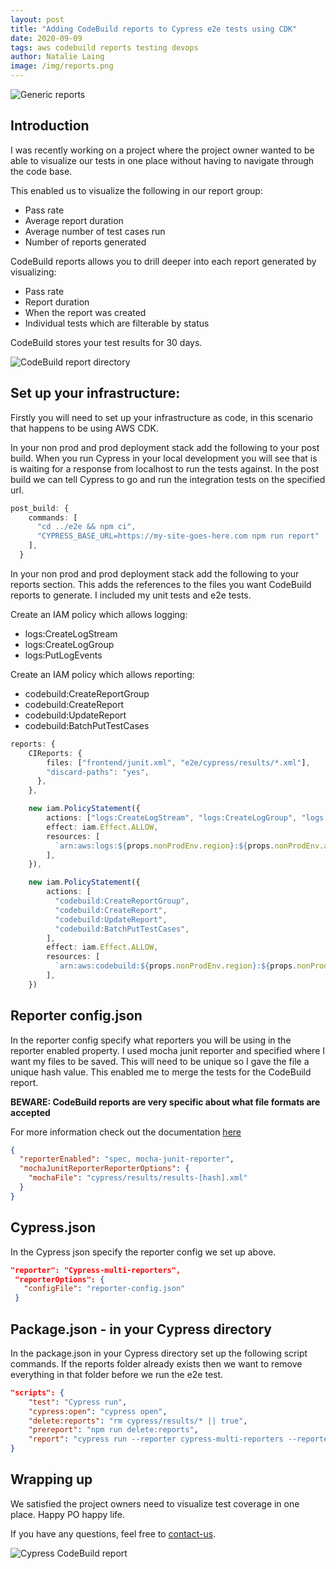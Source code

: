 ```yaml
---
layout: post
title: "Adding CodeBuild reports to Cypress e2e tests using CDK"
date: 2020-09-09
tags: aws codebuild reports testing devops
author: Natalie Laing
image: /img/reports.png
---
```


![Generic reports](/img/reports.png)

## Introduction

I was recently working on a project where the project owner wanted to be able to visualize our tests in one place without having to navigate through the code base.

This enabled us to visualize the following in our report group:

- Pass rate
- Average report duration
- Average number of test cases run
- Number of reports generated

CodeBuild reports allows you to drill deeper into each report generated by visualizing:

- Pass rate
- Report duration
- When the report was created
- Individual tests which are filterable by status

CodeBuild stores your test results for 30 days.

![CodeBuild report directory](/img/CodeBuild-Reports-Finder.png)

## Set up your infrastructure:

Firstly you will need to set up your infrastructure as code, in this scenario that happens to be using AWS CDK.

In your non prod and prod deployment stack add the following to your post build.
When you run Cypress in your local development you will see that is is waiting for a response from localhost to run the tests against. In the post build we can tell Cypress to go and run the integration tests on the specified url.

```ts
post_build: {
    commands: [
      "cd ../e2e && npm ci",
      "CYPRESS_BASE_URL=https://my-site-goes-here.com npm run report"
    ],
  }
```

In your non prod and prod deployment stack add the following to your reports section.
This adds the references to the files you want CodeBuild reports to generate. I included my unit tests and e2e tests.

Create an IAM policy which allows logging:

- logs:CreateLogStream
- logs:CreateLogGroup
- logs:PutLogEvents

Create an IAM policy which allows reporting:

- codebuild:CreateReportGroup
- codebuild:CreateReport
- codebuild:UpdateReport
- codebuild:BatchPutTestCases

```ts
reports: {
    CIReports: {
        files: ["frontend/junit.xml", "e2e/cypress/results/*.xml"],
        "discard-paths": "yes",
      },
    },

    new iam.PolicyStatement({
        actions: ["logs:CreateLogStream", "logs:CreateLogGroup", "logs:PutLogEvents"],
        effect: iam.Effect.ALLOW,
        resources: [
          `arn:aws:logs:${props.nonProdEnv.region}:${props.nonProdEnv.account}:log-group:/aws/codebuild/your-file-path-*`,
        ],
    }),

    new iam.PolicyStatement({
        actions: [
          "codebuild:CreateReportGroup",
          "codebuild:CreateReport",
          "codebuild:UpdateReport",
          "codebuild:BatchPutTestCases",
        ],
        effect: iam.Effect.ALLOW,
        resources: [
          `arn:aws:codebuild:${props.nonProdEnv.region}:${props.nonProdEnv.account}:report-group/your-file-path-*`,
        ],
    })
```

## Reporter config.json

In the reporter config specify what reporters you will be using in the reporter enabled property.
I used mocha junit reporter and specified where I want my files to be saved. This will need to be unique so I gave the file a unique hash value. This enabled me to merge the tests for the CodeBuild report.

**BEWARE: CodeBuild reports are very specific about what file formats are accepted**

For more information check out the documentation [here](https://docs.aws.amazon.com/codebuild/latest/userguide/test-reporting.html)

```json
{
  "reporterEnabled": "spec, mocha-junit-reporter",
  "mochaJunitReporterReporterOptions": {
    "mochaFile": "cypress/results/results-[hash].xml"
  }
}
```

## Cypress.json

In the Cypress json specify the reporter config we set up above.

```json
"reporter": "Cypress-multi-reporters",
 "reporterOptions": {
   "configFile": "reporter-config.json"
 }
```

## Package.json - in your Cypress directory

In the package.json in your Cypress directory set up the following script commands.
If the reports folder already exists then we want to remove everything in that folder before we run the e2e test.

```json
"scripts": {
    "test": "Cypress run",
    "cypress:open": "cypress open",
    "delete:reports": "rm cypress/results/* || true",
    "prereport": "npm run delete:reports",
    "report": "cypress run --reporter cypress-multi-reporters --reporter-options configFile=reporter-config.json"
}
```

## Wrapping up

We satisfied the project owners need to visualize test coverage in one place. Happy PO happy life.

If you have any questions, feel free to [contact-us](https://www.mechanicalrock.io/lets-get-started).

![Cypress CodeBuild report](/img/Cypress-CodeBuildReport.png)
